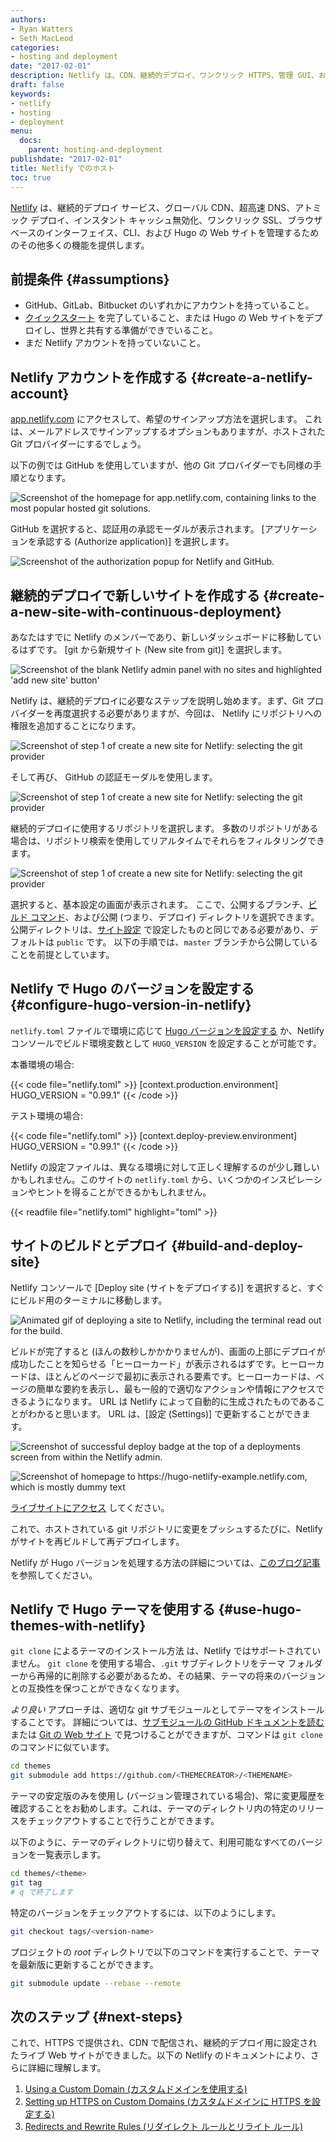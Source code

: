 ```yaml
---
authors:
- Ryan Watters
- Seth MacLeod
categories:
- hosting and deployment
date: "2017-02-01"
description: Netlify は、CDN、継続的デプロイ、ワンクリック HTTPS、管理 GUI、および独自の CLI を使用して、Hugo サイトをホストできます。
draft: false
keywords:
- netlify
- hosting
- deployment
menu:
  docs:
    parent: hosting-and-deployment
publishdate: "2017-02-01"
title: Netlify でのホスト
toc: true
---
```


[Netlify][netlify] は、継続的デプロイ サービス、グローバル CDN、超高速 DNS、アトミック デプロイ、インスタント キャッシュ無効化、ワンクリック SSL、ブラウザベースのインターフェイス、CLI、および Hugo の Web サイトを管理するためのその他多くの機能を提供します。

## 前提条件 {#assumptions}

* GitHub、GitLab、Bitbucket のいずれかにアカウントを持っていること。
* [クイックスタート][Quick Start] を完了していること、または Hugo の Web サイトをデプロイし、世界と共有する準備ができでいること。
* まだ Netlify アカウントを持っていないこと。

## Netlify アカウントを作成する {#create-a-netlify-account}

[app.netlify.com] にアクセスして、希望のサインアップ方法を選択します。 これは、メールアドレスでサインアップするオプションもありますが、ホストされた Git プロバイダーにするでしょう。

以下の例では GitHub を使用していますが、他の Git プロバイダーでも同様の手順となります。

![Screenshot of the homepage for app.netlify.com, containing links to the most popular hosted git solutions.](/images/hosting-and-deployment/hosting-on-netlify/netlify-signup.jpg)

GitHub を選択すると、認証用の承認モーダルが表示されます。 [アプリケーションを承認する (Authorize application)] を選択します。

![Screenshot of the authorization popup for Netlify and GitHub.](/images/hosting-and-deployment/hosting-on-netlify/netlify-first-authorize.jpg)

## 継続的デプロイで新しいサイトを作成する {#create-a-new-site-with-continuous-deployment}

あなたはすでに Netlify のメンバーであり、新しいダッシュボードに移動しているはずです。 [git から新規サイト (New site from git)] を選択します。

![Screenshot of the blank Netlify admin panel with no sites and highlighted 'add new site' button'](/images/hosting-and-deployment/hosting-on-netlify/netlify-add-new-site.jpg)

Netlify は、継続的デプロイに必要なステップを説明し始めます。まず、Git プロバイダーを再度選択する必要がありますが、今回は、 Netlify にリポジトリへの権限を追加することになります。

![Screenshot of step 1 of create a new site for Netlify: selecting the git provider](/images/hosting-and-deployment/hosting-on-netlify/netlify-create-new-site-step-1.jpg)

そして再び、 GitHub の認証モーダルを使用します。

![Screenshot of step 1 of create a new site for Netlify: selecting the git provider](/images/hosting-and-deployment/hosting-on-netlify/netlify-authorize-added-permissions.jpg)

継続的デプロイに使用するリポジトリを選択します。 多数のリポジトリがある場合は、リポジトリ検索を使用してリアルタイムでそれらをフィルタリングできます。

![Screenshot of step 1 of create a new site for Netlify: selecting the git provider](/images/hosting-and-deployment/hosting-on-netlify/netlify-create-new-site-step-2.jpg)

選択すると、基本設定の画面が表示されます。 ここで、公開するブランチ、[ビルド コマンド][build command]、および公開 (つまり、デプロイ) ディレクトリを選択できます。 公開ディレクトリは、[サイト設定][site configuration] で設定したものと同じである必要があり、デフォルトは `public` です。 以下の手順では、`master` ブランチから公開していることを前提としています。

## Netlify で Hugo のバージョンを設定する {#configure-hugo-version-in-netlify}

`netlify.toml` ファイルで環境に応じて [Hugo バージョンを設定する](https://www.netlify.com/blog/2017/04/11/netlify-plus-hugo-0.20-and-beyond/) か、Netlify コンソールでビルド環境変数として `HUGO_VERSION` を設定することが可能です。

本番環境の場合:

{{< code file="netlify.toml" >}}
[context.production.environment]
  HUGO_VERSION = "0.99.1"
{{< /code >}}

テスト環境の場合:

{{< code file="netlify.toml" >}}
[context.deploy-preview.environment]
  HUGO_VERSION = "0.99.1"
{{< /code >}}

Netlify の設定ファイルは、異なる環境に対して正しく理解するのが少し難しいかもしれません。このサイトの `netlify.toml` から、いくつかのインスピレーションやヒントを得ることができるかもしれません。

{{< readfile file="netlify.toml" highlight="toml" >}}

## サイトのビルドとデプロイ {#build-and-deploy-site}

Netlify コンソールで [Deploy site (サイトをデプロイする)] を選択すると、すぐにビルド用のターミナルに移動します。

![Animated gif of deploying a site to Netlify, including the terminal read out for the build.](/images/hosting-and-deployment/hosting-on-netlify/netlify-deploying-site.gif)

ビルドが完了すると (ほんの数秒しかかかりませんが)、画面の上部にデプロイが成功したことを知らせる「ヒーローカード」が表示されるはずです。ヒーローカードは、ほとんどのページで最初に表示される要素です。ヒーローカードは、ページの簡単な要約を表示し、最も一般的で適切なアクションや情報にアクセスできるようになります。 URL は Netlify によって自動的に生成されたものであることがわかると思います。 URL は、[設定 (Settings)] で更新することができます。

![Screenshot of successful deploy badge at the top of a deployments screen from within the Netlify admin.](/images/hosting-and-deployment/hosting-on-netlify/netlify-deploy-published.jpg)

![Screenshot of homepage to https://hugo-netlify-example.netlify.com, which is mostly dummy text](/images/hosting-and-deployment/hosting-on-netlify/netlify-live-site.jpg)

[ライブサイトにアクセス][visit] してください。

これで、ホストされている git リポジトリに変更をプッシュするたびに、Netlify がサイトを再ビルドして再デプロイします。

Netlify が Hugo バージョンを処理する方法の詳細については、[このブログ記事](https://www.netlify.com/blog/2017/04/11/netlify-plus-hugo-0.20-and-beyond/) を参照してください。

## Netlify で Hugo テーマを使用する {#use-hugo-themes-with-netlify}

`git clone` によるテーマのインストール方法 は、Netlify ではサポートされていません。 `git clone` を使用する場合、`.git` サブディレクトリをテーマ フォルダーから再帰的に削除する必要があるため、その結果、テーマの将来のバージョンとの互換性を保つことができなくなります。

*より良い* アプローチは、適切な git サブモジュールとしてテーマをインストールすることです。 詳細については、[サブモジュールの GitHub ドキュメントを読む][ghsm] または [Git の Web サイト][gitsm] で見つけることができますが、コマンドは `git clone` のコマンドに似ています。

```bash
cd themes
git submodule add https://github.com/<THEMECREATOR>/<THEMENAME>
```

テーマの安定版のみを使用し (バージョン管理されている場合)、常に変更履歴を確認することをお勧めします。これは、テーマのディレクトリ内の特定のリリースをチェックアウトすることで行うことができます。

以下のように、テーマのディレクトリに切り替えて、利用可能なすべてのバージョンを一覧表示します。

```bash
cd themes/<theme>
git tag
# q で終了します
```

特定のバージョンをチェックアウトするには、以下のようにします。

```bash
git checkout tags/<version-name>
```

プロジェクトの *root* ディレクトリで以下のコマンドを実行することで、テーマを最新版に更新することができます。

```bash
git submodule update --rebase --remote
```

## 次のステップ {#next-steps}

これで、HTTPS で提供され、CDN で配信され、継続的デプロイ用に設定されたライブ Web サイトができました。以下の Netlify のドキュメントにより、さらに詳細に理解します。

1. [Using a Custom Domain (カスタムドメインを使用する)][Using a Custom Domain]
2. [Setting up HTTPS on Custom Domains (カスタムドメインに HTTPS を設定する)][httpscustom]
3. [Redirects and Rewrite Rules (リダイレクト ルールとリライト ルール)][Redirects and Rewrite Rules]

[app.netlify.com]: https://app.netlify.com
[build command]: /getting-started/usage/#build-your-site
[site configuration]: /getting-started/configuration/
[ghsm]: https://github.com/blog/2104-working-with-submodules
[gitsm]: https://git-scm.com/book/en/v2/Git-Tools-Submodules
[httpscustom]: https://www.netlify.com/docs/ssl/
[hugoversions]: https://github.com/netlify/build-image/blob/master/Dockerfile#L216
[netlify]: https://www.netlify.com/
[netlifysignup]: https://app.netlify.com/signup
[Quick Start]: /getting-started/quick-start/
[Redirects and Rewrite Rules]: https://www.netlify.com/docs/redirects/
[Using a Custom Domain]: https://www.netlify.com/docs/custom-domains/
[visit]: https://hugo-netlify-example.netlify.com
